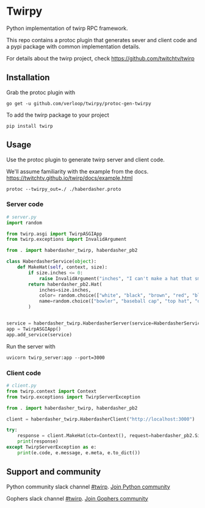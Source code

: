 # Twirpy

Python implementation of twirp RPC framework.

This repo contains a protoc plugin that generates sever and client code and a pypi package with common implementation details.

For details about the twirp project, check https://github.com/twitchtv/twirp

## Installation

Grab the protoc plugin with

```
go get -u github.com/verloop/twirpy/protoc-gen-twirpy
```

To add the twirp package to your project
```
pip install twirp
```

## Usage
Use the protoc plugin to generate twirp server and client code.

We'll assume familiarity with the example from the docs. https://twitchtv.github.io/twirp/docs/example.html

```
protoc --twirpy_out=./ ./haberdasher.proto
```

### Server code
```python
# server.py
import random

from twirp.asgi import TwirpASGIApp
from twirp.exceptions import InvalidArgument

from . import haberdasher_twirp, haberdasher_pb2

class HaberdasherService(object):
    def MakeHat(self, context, size):
        if size.inches <= 0:
            raise InvalidArgument("inches", "I can't make a hat that small!")
        return haberdasher_pb2.Hat(
            inches=size.inches,
            color= random.choice(["white", "black", "brown", "red", "blue"]),
            name=random.choice(["bowler", "baseball cap", "top hat", "derby"])
        )


service = haberdasher_twirp.HaberdasherServer(service=HaberdasherService())
app = TwirpASGIApp()
app.add_service(service)
```

Run the server with
```
uvicorn twirp_server:app --port=3000
```

### Client code

```python
# client.py
from twirp.context import Context
from twirp.exceptions import TwirpServerException

from . import haberdasher_twirp, haberdasher_pb2

client = haberdasher_twirp.HaberdasherClient("http://localhost:3000")

try:
    response = client.MakeHat(ctx=Context(), request=haberdasher_pb2.Size(inches=12))
    print(response)
except TwirpServerException as e:
    print(e.code, e.message, e.meta, e.to_dict())
```


## Support and community
Python community slack channel [#twirp](https://python-community.slack.com/messages/twirp). [Join Python community](https://pythoncommunity.herokuapp.com)

Gophers slack channel [#twirp](https://gophers.slack.com/messages/twirp). [Join Gophers community](https://invite.slack.golangbridge.org)